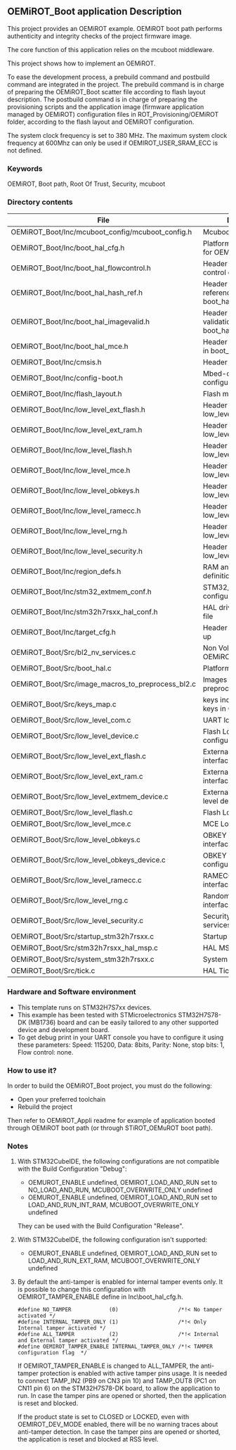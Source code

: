 ## <b>OEMiROT_Boot application Description</b>

This project provides an OEMiROT example. OEMiROT boot path performs authenticity and integrity checks of the project firmware image.

The core function of this application relies on the mcuboot middleware.

This project shows how to implement an OEMiROT.

To ease the development process, a prebuild command and postbuild command are integrated in the project.
The prebuild command is in charge of preparing the OEMiROT_Boot scatter file according to flash layout description.
The postbuild command is in charge of preparing the provisioning scripts and the application image
(firmware application managed by OEMiROT) configuration files in ROT_Provisioning/OEMiROT folder,
according to the flash layout and OEMiROT configuration.

The system clock frequency is set to 380 MHz.
The maximum system clock frequency at 600Mhz can only be used if OEMIROT_USER_SRAM_ECC is not defined.

### <b>Keywords</b>

OEMiROT, Boot path, Root Of Trust, Security, mcuboot

### <b>Directory contents</b>

File | Description
 --- | ---
  OEMiROT_Boot/Inc/mcuboot_config/mcuboot_config.h |  Mcuboot configuration file
  OEMiROT_Boot/Inc/boot_hal_cfg.h                  |  Platform configuration file for OEMiROT_Boot
  OEMiROT_Boot/Inc/boot_hal_flowcontrol.h          |  Header file for flow control code in boot_hal.c
  OEMiROT_Boot/Inc/boot_hal_hash_ref.h             |  Header file for hash reference code in boot_hal.c
  OEMiROT_Boot/Inc/boot_hal_imagevalid.h           |  Header file for image validation code in boot_hal.c
  OEMiROT_Boot/Inc/boot_hal_mce.h                  |  Header file for MCE code in boot_hal.c
  OEMiROT_Boot/Inc/cmsis.h                         |  Header file for CMSIS
  OEMiROT_Boot/Inc/config-boot.h                   |  Mbed-crypto configuration file
  OEMiROT_Boot/Inc/flash_layout.h                  |  Flash mapping
  OEMiROT_Boot/Inc/low_level_ext_flash.h           |  Header file for low_level_ext_flash.c
  OEMiROT_Boot/Inc/low_level_ext_ram.h             |  Header file for low_level_ext_ram.c
  OEMiROT_Boot/Inc/low_level_flash.h               |  Header file for low_level_flash.c
  OEMiROT_Boot/Inc/low_level_mce.h                 |  Header file for low_level_mce.c
  OEMiROT_Boot/Inc/low_level_obkeys.h              |  Header file for low_level_obkeys.c
  OEMiROT_Boot/Inc/low_level_ramecc.h              |  Header file for low_level_ramecc.c
  OEMiROT_Boot/Inc/low_level_rng.h                 |  Header file for low_level_rng.c
  OEMiROT_Boot/Inc/low_level_security.h            |  Header file for low_level_security.c
  OEMiROT_Boot/Inc/region_defs.h                   |  RAM and FLASH regions definitions
  OEMiROT_Boot/Inc/stm32_extmem_conf.h             |  STM32_ExtMem_Manager configuration file
  OEMiROT_Boot/Inc/stm32h7rsxx_hal_conf.h          |  HAL driver configuration file
  OEMiROT_Boot/Inc/target_cfg.h                    |  Header file for target start up
  OEMiROT_Boot/Src/bl2_nv_services.c               |  Non Volatile services for OEMiROT_Boot
  OEMiROT_Boot/Src/boot_hal.c                      |  Platform initialization
  OEMiROT_Boot/Src/image_macros_to_preprocess_bl2.c |  Images definitions to preprocess for bl2
  OEMiROT_Boot/Src/keys_map.c                      |  keys indirection to access keys in OBKeys area
  OEMiROT_Boot/Src/low_level_com.c                 |  UART low level interface
  OEMiROT_Boot/Src/low_level_device.c              |  Flash Low level device configuration
  OEMiROT_Boot/Src/low_level_ext_flash.c           |  External Flash Low level interface
  OEMiROT_Boot/Src/low_level_ext_ram.c             |  External RAM Low level interface
  OEMiROT_Boot/Src/low_level_extmem_device.c       |  External Memory Low level device configuration
  OEMiROT_Boot/Src/low_level_flash.c               |  Flash Low level interface
  OEMiROT_Boot/Src/low_level_mce.c                 |  MCE Low level interface
  OEMiROT_Boot/Src/low_level_obkeys.c              |  OBKEY Low level interface
  OEMiROT_Boot/Src/low_level_obkeys_device.c       |  OBKEY Low level device configuration
  OEMiROT_Boot/Src/low_level_ramecc.c              |  RAMECC Low level interface
  OEMiROT_Boot/Src/low_level_rng.c                 |  Random generator interface
  OEMiROT_Boot/Src/low_level_security.c            |  Security Low level services
  OEMiROT_Boot/Src/startup_stm32h7rsxx.c           |  Startup file in c
  OEMiROT_Boot/Src/stm32h7rsxx_hal_msp.c           |  HAL MSP module
  OEMiROT_Boot/Src/system_stm32h7rsxx.c            |  System Init file
  OEMiROT_Boot/Src/tick.c                          |  HAL Tick implementation

### <b>Hardware and Software environment</b>

  - This template runs on STM32H7S7xx devices.
  - This example has been tested with STMicroelectronics STM32H7S78-DK (MB1736)
    board and can be easily tailored to any other supported device
    and development board.
  - To get debug print in your UART console you have to configure it using these parameters:
    Speed: 115200, Data: 8bits, Parity: None, stop bits: 1, Flow control: none.


### <b>How to use it?</b>

In order to build the OEMiROT_Boot project, you must do the following:

 - Open your preferred toolchain
 - Rebuild the project

Then refer to OEMiROT_Appli readme for example of application booted through OEMiROT boot path (or through STiROT_OEMuROT boot path).

### <b>Notes</b>

1. With STM32CubeIDE, the following configurations are not compatible with the Build Configuration "Debug":
   - OEMUROT_ENABLE undefined, OEMIROT_LOAD_AND_RUN set to NO_LOAD_AND_RUN, MCUBOOT_OVERWRITE_ONLY undefined
   - OEMUROT_ENABLE undefined, OEMIROT_LOAD_AND_RUN set to LOAD_AND_RUN_INT_RAM, MCUBOOT_OVERWRITE_ONLY undefined

   They can be used with the Build Configuration "Release".

2. With STM32CubeIDE, the following configuration isn't supported:
   - OEMUROT_ENABLE undefined, OEMIROT_LOAD_AND_RUN set to LOAD_AND_RUN_EXT_RAM, MCUBOOT_OVERWRITE_ONLY undefined

3. By default the anti-tamper is enabled for internal tamper events only. It is possible to change this configuration with
   OEMIROT_TAMPER_ENABLE define in Inc\\boot_hal_cfg.h.

   ```
   #define NO_TAMPER            (0)                   /*!< No tamper activated */
   #define INTERNAL_TAMPER_ONLY (1)                   /*!< Only Internal tamper activated */
   #define ALL_TAMPER           (2)                   /*!< Internal and External tamper activated */
   #define OEMIROT_TAMPER_ENABLE INTERNAL_TAMPER_ONLY /*!< TAMPER configuration flag  */
   ```

   If OEMIROT_TAMPER_ENABLE is changed to ALL_TAMPER, the anti-tamper protection is enabled with active tamper pins usage.
   It is needed to connect TAMP_IN2 (PB9 on CN3 pin 10) and TAMP_OUT8 (PC1 on CN11 pin 6) on the STM32H7S78-DK board,
   to allow the application to run. In case the tamper pins are opened or shorted, then the application is reset and blocked.

   If the product state is set to CLOSED or LOCKED, even with OEMIROT_DEV_MODE enabled, there will be no warning traces about
   anti-tamper detection. In case the tamper pins are opened or shorted, the application is reset and blocked at RSS level.
